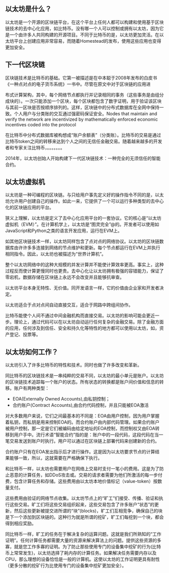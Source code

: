 ## 以太坊是什么？

以太坊是一个开源的区块链平台，在这个平台上任何人都可以构建和使用基于区块链技术的去中心化应用，如比特币。没有哪一个人可以控制或拥有以太坊，因为它是一个由许多人共同构建的开源项目。不同于比特币的是，以太坊更加灵活。在以太坊平台上创建应用非常容易，而随着Homestead的发布，使用这些应用也变得更加安全。

## 下一代区块链

区块链技术是比特币的基础。它第一被描述是在中本聪于2008年发布的白皮书《一种点对点的电子货币系统》一书中。尽管在原文中对于区块链的应用进

布式计算架构，其中，每个网络节点都执行并记录相同的事务（这些事务是由组分成块的）。一次只能添加一个区块，每个区块都包含了数字证明，用于验证该区块与其前一区块是否按顺序排列的。这样，区块链中的分布式数据库在全网中保持一致。个人用户与分类账的交互通过强密码保证安全。Nodes that maintain and verify the network are incentivized by mathematically enforced economic incentives coded into the protocol

在比特币中分布式数据库被构想成“账户余额表”（分类账）。比特币的交易是通过比特币token之间的转移来达到个人之间的无信任金融交易。随着越来越多的开发者和专家关注比特币，。。。。。。。

2014年，以太坊创始人开始构建下一代区块链技术：一种完全的无须信任的智能合约。

## 以太坊虚拟机

以太坊是一种可编程的区块链。与只给用户事先定义好的操作指令不同的是，以太坊允许用户创建自己的操作。如此一来，它提供了一个可以运行多种类型的去中心化的区块链应用的平台。

狭义上理解，以太坊是定义了去中心化应用平台的一套协议。它的核心是“以太坊虚拟机（EVM）”。在计算机学上，以太坊是“图灵完全”@的。开发者可以使用如JavaScript和Python之类的语言开发应用，运行在EVM上。

如其他区块链技术一样，以太坊同样包含了点对点的网络协议。以太坊的区块链数据库由许许多多连接到网络的节点维护和更新。每个节点都运行在EVM上并执行相同指令。因此，以太坊也被描述为“世界计算机”。

整个以太坊网络中的这种大规模的并发计算并不能使计算效率更高。事实上，这种过程反而使计算更慢同时也更贵。去中心化让以太坊拥有极强的容错能力，保证了零宕机，数据存储在区块链上永远不会改变并且能够抗审查。

以太坊平台本身无特性、无价值。同开发语言一样，它的价值由企业家和开发者决定。

以太坊适合于点对点间自动直接交互，适合于网路中跨组间协作。

比特币能使个人间不通过中间金融机构而直接交易。以太坊的影响可能会更近一步。理论上，通过代码可以在以太坊自动运行任何复杂的金融交易。除了金融方面的应用，任何涉及到信任、安全和持久化等特性的地方都可以使用以太坊，如，资产登记、投票等。

## 以太坊如何工作？

以太坊引入了许多比特币的特性和技术。同时也做了许多改变和革新。

同比特币的区块链技术是一串纯粹的交易不同，以太坊的最小单元是账户。以太坊的区块链技术追踪每一个账户的状态。所有状态的转换都是账户间价值和信息的转移。账户有两种类型：

* EOA\(Externally Owned Accounts\),由私钥控制；
* 合约账户\(Contract Accounts\),由合约代码控制，并且只能被EOA激活

对大多数用户来说，它们之间最基本的不同是：EOA由用户控制，因为用户掌握着私钥，而私钥是用来控制EOA的。而合约账户由内部代码管理。如果合约账户被用户控制，那一定是它们被编码由给定地址的EOA控制，而控制权又由EOA转移到用户手中。流行术语“智能合约”指的是：账户中的一段代码，这段代码在当一笔交易发送到账户时执行。用户可以通过在区块链上部署代码来创建新的合约。

合约账户只有在EOA发出指示后才进行操作。这是因为以太坊要求节点的计算结果能够一致，所以，这就需要在严格确保下执行。

和比特币一样，以太坊也需要用户在网络上交易时支付一笔小的费用。这是为了防止恶意的计算任务，如DDoS攻击或。交易的请求者需要为他们所激活的每一步付费，包含计算任务和存储。这些费用由以太坊本地价值标记（value-token）按数量支付。

这些费用由验证的网络节点收集。以太坊节点上的“旷工”们接受、传播、验证和执行这些交易。旷工们将这些交易组织起来，这些交易包含了许多账户“状态”的更新，然后这些更新被提交进所谓的“块”\(blocks\)，旷工们互相竞争，确保自己的块是下一个添加到区块链的。这种行为就是所谓的挖矿，旷工们每挖到一个块，都会得到相应奖励。

同比特币一样，旷工的任务在于解决复杂的运算问题。这就是我们所熟知的“工作证明”。任何计算任务都需要大量的资源来解决算法上的问题。提供这些资源的多寡，就是您工作多寡的证明。为了防止那些使用专门的设备集中挖矿的行为\(比特币上常常发生\)，以太坊选择了耗内存的计算任务。如果解决任务需要内存以及CPU，那么理想的设备恰恰是一般的计算机。这使以太坊的工作证明更具有耐性（更多分散的挖矿行为比使用专门的设备集中挖矿更加安全）。

